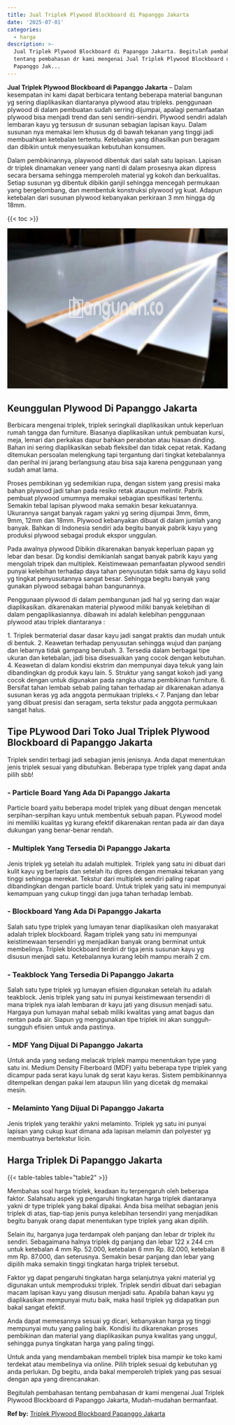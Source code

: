 ```yaml
---
title: Jual Triplek Plywood Blockboard di Papanggo Jakarta
date: '2025-07-01'
categories:
  - harga
description: >-
  Jual Triplek Plywood Blockboard di Papanggo Jakarta. Begitulah pembahasan
  tentang pembahasan dr kami mengenai Jual Triplek Plywood Blockboard di
  Papanggo Jak...
---
```


**Jual Triplek Plywood Blockboard di Papanggo Jakarta** – Dalam kesempatan ini kami dapat berbicara tentang beberapa material bangunan yg sering diaplikasikan diantaranya plywood atau tripleks. penggunaan plywood di dalam pembuatan sudah serring dijumpai, apalagi pemanfaatan plywood bisa menjadi trend dan seni sendiri-sendiri. Plywood sendiri adalah lembaran kayu yg tersusun dr susunan sebagian lapisan kayu. Dalam susunan nya memakai lem khusus dg di bawah tekanan yang tinggi jadi membuahkan ketebalan tertentu. Ketebalan yang dihasilkan pun beragam dan dibikin untuk menyesuaikan kebutuhan konsumen.

Dalam pembikinannya, playwood dibentuk dari salah satu lapisan. Lapisan dr triplek dinamakan veneer yang nanti di dalam prosesnya akan dipress secara bersama sehingga memperoleh material yg kokoh dan berkualitas. Setiap susunan yg dibentuk dibikin ganjil sehingga mencegah permukaan yang bergelombang, dan membentuk konstruksi plywood yg kuat. Adapun ketebalan dari susunan plywood kebanyakan perkiraan 3 mm hingga dg 18mm.

{{< toc >}}

![Jual Triplek Plywood Blockboard di Papanggo Jakarta](/images/jual-triplek-murah-19.png)

## Keunggulan Plywood Di Papanggo Jakarta

Berbicara mengenai triplek, triplek seringkali diaplikasikan untuk keperluan rumah tangga dan furniture. Biasanya diaplikasikan untuk pembuatan kursi, meja, lemari dan perkakas dapur bahkan perabotan atau hiasan dinding. Bahan ini sering diaplikasikan sebab fleksibel dan tidak cepat retak. Kadang ditemukan persoalan melengkung tapi tergantung dari tingkat ketebalannya dan perihal ini jarang berlangsung atau bisa saja karena penggunaan yang sudah amat lama.

Proses pembikinan yg sedemikian rupa, dengan sistem yang presisi maka bahan plywood jadi tahan pada resiko retak ataupun melintir. Pabrik pembuat plywood umumnya memakai sebagian spesifikasi tertentu. Semakin tebal lapisan plywood maka semakin besar kekuatannya. Ukurannya sangat banyak ragam yakni yg sering dijumpai 3mm, 6mm, 9mm, 12mm dan 18mm. Plywood kebanyakan dibuat di dalam jumlah yang banyak. Bahkan di Indonesia sendiri ada begitu banyak pabrik kayu yang produksi plywood sebagai produk ekspor unggulan.

Pada awalnya plywood Dibikin dikarenakan banyak keperluan papan yg lebar dan besar. Dg kondisi demikianlah sangat banyak pabrik kayu yang mengolah tripek dan multiplek. Keistimewaan pemanfaatan plywood sendiri punyai kelebihan terhadap daya tahan penyusutan tidak sama dg kayu solid yg tingkat penyusutannya sangat besar. Sehingga begitu banyak yang gunakan plywood sebagai bahan bangunannya.

Penggunaan plywood di dalam pembangunan jadi hal yg sering dan wajar diaplikasikan. dikarenakan material plywood miliki banyak kelebihan di dalam pengaplikasiannya. dibawah ini adalah kelebihan penggunaan plywood atau triplek diantaranya :

1\. Triplek bermaterial dasar dasar kayu jadi sangat praktis dan mudah untuk di bentuk. 2. Keawetan terhadap penyusutan sehingga wujud dan panjang dan lebarnya tidak gampang berubah. 3. Tersedia dalam berbagai tipe ukuran dan ketebalan, jadi bisa disesuaikan yang cocok dengan kebutuhan. 4. Keawetan di dalam kondisi ekstrim dan mempunyai daya tekuk yang lain dibandingkan dg produk kayu lain. 5. Struktur yang sangat kokoh jadi yang cocok dengan untuk digunakan pada rangka utama pembikinan furniture. 6. Bersifat tahan lembab sebab paling tahan terhadap air dikarenakan adanya susunan keras yg ada anggota permukaan tripleks.< 7. Panjang dan lebar yang dibuat presisi dan seragam, serta tekstur pada anggota permukaan sangat halus.

## Tipe PLywood Dari Toko Jual Triplek Plywood Blockboard di Papanggo Jakarta

Triplek sendiri terbagi jadi sebagian jenis jenisnya. Anda dapat menentukan jenis triplek sesuai yang dibutuhkan. Beberapa type triplek yang dapat anda pilih sbb!

### \- Particle Board Yang Ada Di Papanggo Jakarta

Particle board yaitu beberapa model triplek yang dibuat dengan mencetak serpihan-serpihan kayu untuk membentuk sebuah papan. PLywood model ini memiliki kualitas yg kurang efektif dikarenakan rentan pada air dan daya dukungan yang benar-benar rendah.

### \- Multiplek Yang Tersedia Di Papanggo Jakarta

Jenis triplek yg setelah itu adalah multiplek. Triplek yang satu ini dibuat dari kulit kayu yg berlapis dan setelah itu dipres dengan memakai tekanan yang tinggi sehingga merekat. Tekstur dari multiplek sendiri paling rapat dibandingkan dengan particle board. Untuk triplek yang satu ini mempunyai kemampuan yang cukup tinggi dan juga tahan terhadap lembab.

### \- Blockboard Yang Ada Di Papanggo Jakarta

Salah satu type triplek yang lumayan tenar diaplikasikan oleh masyarakat adalah triplek blockboard. Ragam triplek yang satu ini mempunyai keistimewaan tersendiri yg menjadikan banyak orang berminat untuk membelinya. Triplek blockboard terdiri dr tiga jenis susunan kayu yg disusun menjadi satu. Ketebalannya kurang lebih mampu meraih 2 cm.

### \- Teakblock Yang Tersedia Di Papanggo Jakarta

Salah satu type triplek yg lumayan efisien digunakan setelah itu adalah teakblock. Jenis triplek yang satu ini punyai keistimewaan tersendiri di mana triplek nya ialah lembaran dr kayu jati yang disusun menjadi satu. Hargaya pun lumayan mahal sebab miliki kwalitas yang amat bagus dan rentan pada air. Siapun yg menggunakan tipe triplek ini akan sungguh-sungguh efisien untuk anda pastinya.

### \- MDF Yang Dijual Di Papanggo Jakarta

Untuk anda yang sedang melacak triplek mampu menentukan type yang satu ini. Medium Density Fiberboard (MDF) yaitu beberapa type triplek yang dicampur pada serat kayu lunak dg serat kayu keras. Sistem pembikinannya ditempelkan dengan pakai lem ataupun lilin yang dicetak dg memakai mesin.

### \- Melaminto Yang Dijual Di Papanggo Jakarta

Jenis triplek yang terakhir yakni melaminto. Triplek yg satu ini punyai lapisan yang cukup kuat dimana ada lapisan melamin dan polyester yg membuatnya bertekstur licin.

## Harga Triplek Di Papanggo Jakarta

{{< table-tables table="table2" >}}

Membahas soal harga triplek, keadaan itu terpengaruh oleh beberapa faktor. Salahsatu aspek yg pengaruhi tingkatan harga triplek diantaranya yakni dr type triplek yang bakal dipakai. Anda bisa melihat sebagian jenis triplek di atas, tiap-tiap jenis punya kelebihan tersendiri yang menjadikan begitu banyak orang dapat menentukan type triplek yang akan dipilih.

Selain itu, harganya juga terdampak oleh panjang dan lebar dr triplek itu sendiri. Sebagaimana halnya triplek dg panjang dan lebar 122 x 244 cm untuk ketebalan 4 mm Rp. 52.000, ketebalan 6 mm Rp. 82.000, ketebalan 8 mm Rp. 87.000, dan seterusnya. Semakin besar panjang dan lebar yang dipilih maka semakin tinggi tingkatan harga triplek tersebut.

Faktor yg dapat pengaruhi tingkatan harga selanjutnya yakni material yg digunakan untuk memproduksi triplek. Triplek sendiri dibuat dari sebagian macam lapisan kayu yang disusun menjadi satu. Apabila bahan kayu yg diaplikasikan mempunyai mutu baik, maka hasil triplek yg didapatkan pun bakal sangat efektif.

Anda dapat memesannya sesuai yg dicari, kebanyakan harga yg tinggi mempunyai mutu yang paling baik. Kondisi itu dikarenakan proses pembikinan dan material yang diaplikasikan punya kwalitas yang unggul, sehingga punya tingkatan harga yang paling tinggi.

Untuk anda yang mendambakan membeli triplek bisa mampir ke toko kami terdekat atau membelinya via online. Pilih triplek sesuai dg kebutuhan yg anda perlukan. Dg begitu, anda bakal memperoleh triplek yang pas sesuai dengan apa yang direncanakan.

Begitulah pembahasan tentang pembahasan dr kami mengenai Jual Triplek Plywood Blockboard di Papanggo Jakarta, Mudah-mudahan bermanfaat.

**Ref by:** [Triplek Plywood Blockboard Papanggo Jakarta](https://id.wikipedia.org/wiki/Triplek)
